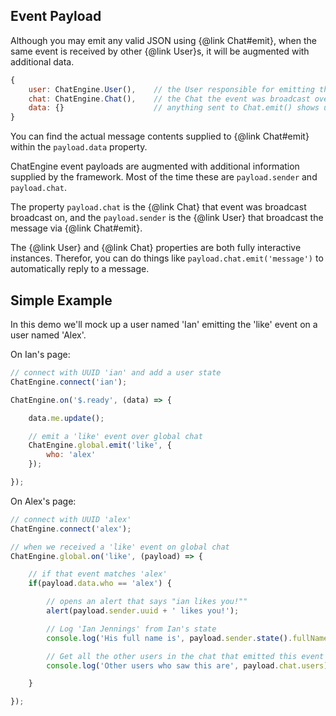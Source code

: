 ## Event Payload

Although you may emit any valid JSON using {@link Chat#emit}, when the same
event is received by other {@link User}s, it will be augmented with additional
data.

```js
{
    user: ChatEngine.User(),    // the User responsible for emitting the message
    chat: ChatEngine.Chat(),    // the Chat the event was broadcast over
    data: {}                    // anything sent to Chat.emit() shows up here
}
```

You can find the actual message contents supplied to {@link Chat#emit} within the ```payload.data``` property.

ChatEngine event payloads are augmented with additional information supplied by the framework. Most of the time these are ```payload.sender``` and ```payload.chat```.

The property ```payload.chat``` is the {@link Chat} that event was broadcast broadcast on, and the ```payload.sender``` is the {@link User} that broadcast the message via {@link Chat#emit}.

The {@link User} and {@link Chat} properties are both fully interactive instances. Therefor, you can do things like ```payload.chat.emit('message')``` to automatically reply to a message.

## Simple Example

In this demo we'll mock up a user named 'Ian' emitting the 'like' event on a user named 'Alex'.

On Ian's page:

```js
// connect with UUID 'ian' and add a user state
ChatEngine.connect('ian');

ChatEngine.on('$.ready', (data) => {

    data.me.update();

    // emit a 'like' event over global chat
    ChatEngine.global.emit('like', {
        who: 'alex'
    });

});
```

On Alex's page:

```js
// connect with UUID 'alex'
ChatEngine.connect('alex');

// when we received a 'like' event on global chat
ChatEngine.global.on('like', (payload) => {

    // if that event matches 'alex'
    if(payload.data.who == 'alex') {

        // opens an alert that says "ian likes you!""
        alert(payload.sender.uuid + ' likes you!');

        // Log 'Ian Jennings' from Ian's state
        console.log('His full name is', payload.sender.state().fullName);

        // Get all the other users in the chat that emitted this event
        console.log('Other users who saw this are', payload.chat.users);

    }

});
```
